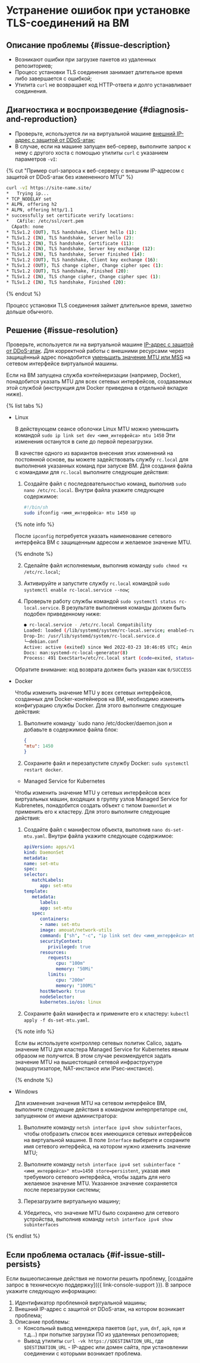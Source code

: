 # Устранение ошибок при установке TLS-соединений на ВМ


## Описание проблемы {#issue-description}

* Возникают ошибки при загрузке пакетов из удаленных репозиториев;
* Процесс установки TLS соединения занимает длительное время либо завершается с ошибкой;
* Утилита `curl` не возвращает код HTTP-ответа и долго устанавливает соединения.

## Диагностика и воспроизведение {#diagnosis-and-reproduction}

* Проверьте, используется ли на виртуальной машине [внешний IP-адрес с защитой от DDoS-атак](../../../vpc/operations/enable-ddos-protection.md);
* В случае, если на машине запущен веб-сервер, выполните запрос к нему с другого хоста с помощью утилиты `curl` с указанием параметров `-vI`:

{% cut "Пример curl-запроса к веб-серверу с внешним IP-адресом с защитой от DDoS-атак без измененного MTU" %}

```bash
curl -vI https://site-name.site/
*   Trying ip...
* TCP_NODELAY set
* ALPN, offering h2
* ALPN, offering http/1.1
* successfully set certificate verify locations:
*   CAfile: /etc/ssl/cert.pem
  CApath: none
* TLSv1.2 (OUT), TLS handshake, Client hello (1):
* TLSv1.2 (IN), TLS handshake, Server hello (2):
* TLSv1.2 (IN), TLS handshake, Certificate (11):
* TLSv1.2 (IN), TLS handshake, Server key exchange (12):
* TLSv1.2 (IN), TLS handshake, Server finished (14):
* TLSv1.2 (OUT), TLS handshake, Client key exchange (16):
* TLSv1.2 (OUT), TLS change cipher, Change cipher spec (1):
* TLSv1.2 (OUT), TLS handshake, Finished (20):
* TLSv1.2 (IN), TLS change cipher, Change cipher spec (1):
* TLSv1.2 (IN), TLS handshake, Finished (20):
```

{% endcut %}

Процесс установки TLS соединения займет длительное время, заметно дольше обычного.

## Решение {#issue-resolution}

Проверьте, используется ли на виртуальной машине [IP-адрес с защитой от DDoS-атак](../../../vpc/operations/enable-ddos-protection.md).
Для корректной работы с внешними ресурсами через защищённый адрес понадобится [уменьшить значение MTU или MSS](../../../vpc/concepts/mtu-mss.md) на сетевом интерфейсе виртуальной машины.

Если на ВМ запущена служба контейнеризации (например, Docker), понадобится указать MTU для всех сетевых интерфейсов, создаваемых этой службой (инструкция для Docker приведена в отдельной вкладке ниже).

{% list tabs %}

- Linux

   В действующем сеансе оболочки Linux MTU можно уменьшить командой `sudo ip link set dev <имя_интерфейса> mtu 1450`
   Эти изменения останутся в силе до первой перезагрузки.

   В качестве одного из вариантов внесения этих изменений на постоянной основе, вы можете задействовать службу `rc.local` для выполнения указанных команд при запуске ВМ. Для создания файла с командами для `rc.local` выполните следующие действия:

   1. Создайте файл с последовательностью команд, выполнив `sudo nano /etc/rc.local`. 
   Внутри файла укажите следующее содержимое:

      ```bash
      #!/bin/sh
      sudo ifconfig <имя_интерфейса> mtu 1450 up
      ```

   {% note info %}

   После `ipconfig` потребуется указать наименование сетевого интерфейса ВМ с защищенным адресом и желаемое значение MTU.

   {% endnote %}

   2. Сделайте файл исполняемым, выполнив команду `sudo chmod +x /etc/rc.local`;

   3. Активируйте и запустите службу `rc.local` командой `sudo systemctl enable rc-local.service --now`;

   4. Проверьте работу службы командой `sudo systemctl status rc-local.service`. 
   В результате выполнения команды должен быть подобен приведенному ниже:

      ```bash
      ● rc-local.service - /etc/rc.local Compatibility
      Loaded: loaded (/lib/systemd/system/rc-local.service; enabled-runtime; vendor preset: enabled)
      Drop-In: /usr/lib/systemd/system/rc-local.service.d
      └─debian.conf
      Active: active (exited) since Wed 2022-03-23 10:46:05 UTC; 4min 16s ago
      Docs: man:systemd-rc-local-generator(8)
      Process: 491 ExecStart=/etc/rc.local start (code=exited, status=0/SUCCESS)
      ```

   Обратите внимание: код возврата должен быть указан как `0/SUCCESS`

- Docker

   Чтобы изменить значение MTU у всех сетевых интерфейсов, созданных для Docker-контейнеров на ВМ, необходимо изменить конфигурацию службы Docker. Для этого выполните следующие действия:

   1. Выполните команду `sudo nano /etc/docker/daemon.json и добавьте в содержимое файла блок:

      ```json
      {
      "mtu": 1450
      }
      ```
   2. Сохраните файл и перезапустите службу Docker: `sudo systemctl restart docker`.

   - Managed Service for Kubernetes

   Чтобы изменить значение MTU у сетевых интерфейсов всех виртуальных машин, входящих в группу узлов Managed Service for Kubrenetes, понадобится создать объект с типом `DaemonSet` и применить его к кластеру.  Для этого выполните следующие действия:

   1. Создайте файл с манифестом объекта, выполнив `nano ds-set-mtu.yaml`.
   Внутри файла укажите следующее содержимое:

      ```yaml
      apiVersion: apps/v1
      kind: DaemonSet
      metadata:
      name: set-mtu
      spec:
      selector:
         matchLabels:
            app: set-mtu
      template:
         metadata:
            labels:
            app: set-mtu
         spec:
            containers:
            - name: set-mtu
            image: amouat/network-utils
            command: ["sh", "-c", "ip link set dev <имя_интерфейса> mtu 1450"]
            securityContext:
               privileged: true
            resources:
               requests:
                  cpu: "100m"
                  memory: "50Mi"
               limits:
                  cpu: "200m"
                  memory: "100Mi"
            hostNetwork: true
            nodeSelector:
            kubernetes.io/os: linux
      ```

   2. Сохраните файл манифеста и примените его к кластеру: `kubectl apply -f ds-set-mtu.yaml`.

   {% note info %}

   Если вы используете контроллер сетевых политик Calico, задать значение MTU для кластера Managed Service for Kubernetes явным образом не получится.
   В этом случае рекомендуется задать значение MTU на вышестоящей сетевой инфраструктуре (маршрутизаторе, NAT-инстансе или IPsec-инстансе).

   {% endnote %}

- Windows

   Для изменения значения MTU на сетевом интерфейсе ВМ, выполните следующие действия в командном интерпретаторе `cmd`, запущенном от имени администратора:

   1. Выполните команду `netsh interface ipv4 show subinterfaces`, чтобы отобразить список всех имеющихся сетевых интерфейсов на виртуальной машине.
   В поле `Interface` выберите и сохраните имя сетевого интерфейса, на котором нужно изменить значение MTU;

   2. Выполните команду `netsh interface ipv4 set subinterface "<имя_интерфейса>" mtu=1450 store=persistent`, указав имя требуемого сетевого интерфейса, чтобы задать для него желаемое значение MTU. Указанное значение сохраняется после перезагрузки системы;

   3. Перезагрузите виртуальную машину;

   4. Убедитесь, что значение MTU было сохранено для сетевого устройства, выполнив команду `netsh interface ipv4 show subinterfaces`

{% endlist %}

## Если проблема осталась {#if-issue-still-persists}

Если вышеописанные действия не помогли решить проблему, [создайте запрос в техническую поддержку]({{ link-console-support }}).
В запросе укажите следующую информацию:

1. Идентификатор проблемной виртуальной машины;
2. Внешний IP-адрес с защитой от DDoS-атак, на котором возникает проблема;
3. Описание проблемы: 
   * Консольный вывод менеджера пакетов (`apt`, `yum`, `dnf`, `apk`, `npm` и т.д...) при попытке загрузки ПО из удаленных репозиториев;
   * Вывод утилиты `curl -vk https://$DESTINATION_URL`, где `$DESTINATION_URL` - IP-адрес или домен сайта, при установлении соединении с которыми возникает проблема.